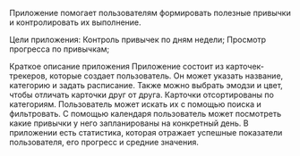Приложение помогает пользователям формировать полезные привычки и контролировать их выполнение.

Цели приложения:
Контроль привычек по дням недели;
Просмотр прогресса по привычкам;

Краткое описание приложения
Приложение состоит из карточек-трекеров, которые создает пользователь. Он может указать название, категорию и задать расписание. Также можно выбрать эмодзи и цвет, чтобы отличать карточки друг от друга.
Карточки отсортированы по категориям. Пользователь может искать их с помощью поиска и фильтровать.
С помощью календаря пользователь может посмотреть какие привычки у него запланированы на конкретный день.
В приложении есть статистика, которая отражает успешные показатели пользователя, его прогресс и средние значения.

